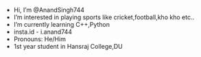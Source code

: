 -  Hi, I’m @AnandSingh744
-  I’m interested in playing sports like cricket,football,kho kho etc..
-  I’m currently learning C++,Python
-  insta.id - i.anand744  
-  Pronouns: He/Him
-  1st year student in Hansraj College,DU



